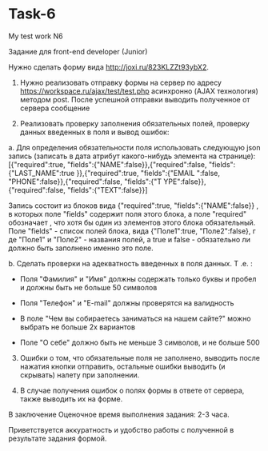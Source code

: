 # Task-6
My test work N6



Задание для   front-end developer (Junior) 
 
 
Нужно сделать форму вида http://joxi.ru/823KLZZt93ybX2. 

 
1. Нужно реализовать отправку формы на сервер по адресу 
https://workspace.ru/ajax/test/test.php асинхронно (AJAX технология) методом post. 
После успешной отправки выводить полученное от сервера сообщение 


2. Реализовать проверку заполнения обязательных полей, проверку данных 
введенных в поля и вывод ошибок: 

a. Для определения обязательности поля использовать следующую json 
запись (записать в дата атрибут какого-нибудь элемента на странице):  
[{"required":true, "fields":{"NAME":false}},{"required":false, "fields":{"LAST_NAME":true
}},{"required":true, "fields":{"EMAIL ":false, "PHONE":false}},{"required":false, "fields":{"T
YPE":false}},{"required":false, "fields":{"TEXT":false}}]

Запись состоит из блоков вида {"required":true, "fields":{"NAME":false}} , в 
которых поле "fields" содержит поля этого блока, а поле "required" 
обозначает , что хотя бы один из элементов этого блока обязательный. 
Поле "fields" - список полей блока, вида {"Поле1":true, "Поле2":false}, г де 
"Поле1" и "Поле2" - названия полей, а true и false - обязательно ли должно 
быть заполнено именно это поле. 

b.  Сделать проверки на адекватность введенных в поля данных. Т .е. :

- Поля "Фамилия" и "Имя" должны содержать только буквы и пробел и 
должны быть не больше 50 символов 

- Поля "Телефон" и "E-mail" должны проверятся на валидность 

- В поле "Чем вы собираетесь заниматься на нашем сайте?" можно выбрать 
не больше 2х вариантов 

- Поле "О себе" должно быть не меньше 3 символов, и не больше 500 
 
 
 
3. Ошибки о том, что обязательные поля не заполнено, выводить после нажатия 
кнопки отправить, остальные ошибки выводить (и скрывать) налету при заполнении.

 
 
4. В случае получения ошибок о полях формы в ответе от сервера, также выводить их 
на форме. 


 
В заключение 
Оценочное время выполнения задания: 2-3 часа. 
 
Приветствуется аккуратность и удобство работы с полученной в результате задания 
формой.  
 
